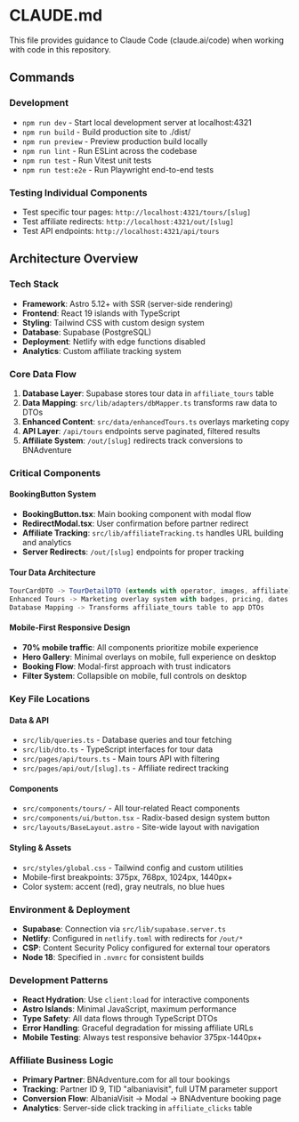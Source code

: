 # CLAUDE.md

This file provides guidance to Claude Code (claude.ai/code) when working with code in this repository.

## Commands

### Development
- `npm run dev` - Start local development server at localhost:4321
- `npm run build` - Build production site to ./dist/
- `npm run preview` - Preview production build locally
- `npm run lint` - Run ESLint across the codebase
- `npm run test` - Run Vitest unit tests
- `npm run test:e2e` - Run Playwright end-to-end tests

### Testing Individual Components
- Test specific tour pages: `http://localhost:4321/tours/[slug]`
- Test affiliate redirects: `http://localhost:4321/out/[slug]`
- Test API endpoints: `http://localhost:4321/api/tours`

## Architecture Overview

### Tech Stack
- **Framework**: Astro 5.12+ with SSR (server-side rendering)
- **Frontend**: React 19 islands with TypeScript
- **Styling**: Tailwind CSS with custom design system
- **Database**: Supabase (PostgreSQL)
- **Deployment**: Netlify with edge functions disabled
- **Analytics**: Custom affiliate tracking system

### Core Data Flow
1. **Database Layer**: Supabase stores tour data in `affiliate_tours` table
2. **Data Mapping**: `src/lib/adapters/dbMapper.ts` transforms raw data to DTOs
3. **Enhanced Content**: `src/data/enhancedTours.ts` overlays marketing copy
4. **API Layer**: `/api/tours` endpoints serve paginated, filtered results
5. **Affiliate System**: `/out/[slug]` redirects track conversions to BNAdventure

### Critical Components

#### BookingButton System
- **BookingButton.tsx**: Main booking component with modal flow
- **RedirectModal.tsx**: User confirmation before partner redirect  
- **Affiliate Tracking**: `src/lib/affiliateTracking.ts` handles URL building and analytics
- **Server Redirects**: `/out/[slug]` endpoints for proper tracking

#### Tour Data Architecture
```typescript
TourCardDTO -> TourDetailDTO (extends with operator, images, affiliate)
Enhanced Tours -> Marketing overlay system with badges, pricing, dates
Database Mapping -> Transforms affiliate_tours table to app DTOs
```

#### Mobile-First Responsive Design
- **70% mobile traffic**: All components prioritize mobile experience
- **Hero Gallery**: Minimal overlays on mobile, full experience on desktop
- **Booking Flow**: Modal-first approach with trust indicators
- **Filter System**: Collapsible on mobile, full controls on desktop

### Key File Locations

#### Data & API
- `src/lib/queries.ts` - Database queries and tour fetching
- `src/lib/dto.ts` - TypeScript interfaces for tour data
- `src/pages/api/tours.ts` - Main tours API with filtering
- `src/pages/api/out/[slug].ts` - Affiliate redirect tracking

#### Components
- `src/components/tours/` - All tour-related React components
- `src/components/ui/button.tsx` - Radix-based design system button
- `src/layouts/BaseLayout.astro` - Site-wide layout with navigation

#### Styling & Assets
- `src/styles/global.css` - Tailwind config and custom utilities
- Mobile-first breakpoints: 375px, 768px, 1024px, 1440px+
- Color system: accent (red), gray neutrals, no blue hues

### Environment & Deployment
- **Supabase**: Connection via `src/lib/supabase.server.ts`
- **Netlify**: Configured in `netlify.toml` with redirects for `/out/*`
- **CSP**: Content Security Policy configured for external tour operators
- **Node 18**: Specified in `.nvmrc` for consistent builds

### Development Patterns
- **React Hydration**: Use `client:load` for interactive components
- **Astro Islands**: Minimal JavaScript, maximum performance
- **Type Safety**: All data flows through TypeScript DTOs
- **Error Handling**: Graceful degradation for missing affiliate URLs
- **Mobile Testing**: Always test responsive behavior 375px-1440px+

### Affiliate Business Logic
- **Primary Partner**: BNAdventure.com for all tour bookings
- **Tracking**: Partner ID 9, TID "albaniavisit", full UTM parameter support
- **Conversion Flow**: AlbaniaVisit -> Modal -> BNAdventure booking page
- **Analytics**: Server-side click tracking in `affiliate_clicks` table